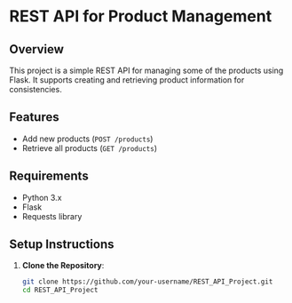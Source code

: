 
# REST API for Product Management

## Overview
This project is a simple REST API for managing some of the  products using Flask. It supports creating and retrieving product information for consistencies.

## Features
- Add new products (`POST /products`)
- Retrieve all products (`GET /products`)

## Requirements
- Python 3.x
- Flask
- Requests library

## Setup Instructions

1. **Clone the Repository**:
   ```bash
   git clone https://github.com/your-username/REST_API_Project.git
   cd REST_API_Project
